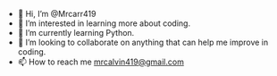 - 👋 Hi, I’m @Mrcarr419
- 👀 I’m interested in learning more about coding.
- 🌱 I’m currently learning Python.
- 💞️ I’m looking to collaborate on anything that can help me improve in coding.
- 📫 How to reach me mrcalvin419@gmail.com

<!---
Mrcarr419/Mrcarr419 is a ✨ special ✨ repository because its `README.md` (this file) appears on your GitHub profile.
You can click the Preview link to take a look at your changes.
--->
